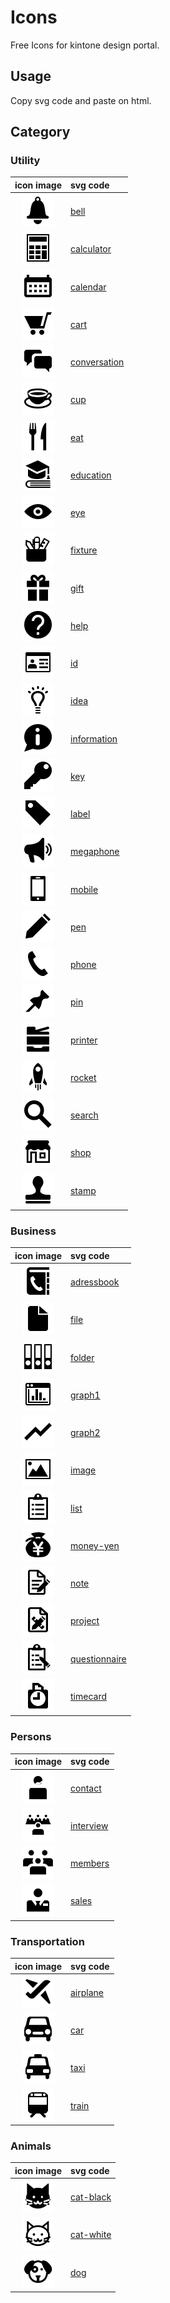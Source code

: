 # Icons

Free Icons for kintone design portal.

## Usage
Copy svg code and paste on html.

## Category
### Utility

| icon image | svg code |
|:---:|:---|
| ![bell icon](./utility/bell/bell.png "bell") | [bell](./utility/bell/bell.xml "bell") |
| ![calculator icon](./utility/calculator/calculator.png "calculator") | [calculator](./utility/calculator/calculator.xml "calculator") |
| ![calendar icon](./utility/calendar/calendar.png "calendar") | [calendar](./utility/calendar/calendar.xml "calendar") |
| ![cart icon](./utility/cart/cart.png "cart") | [cart](./utility/cart/cart.xml "cart") |
| ![conversation icon](./utility/conversation/conversation.png "conversation") | [conversation](./utility/conversation/conversation.xml "conversation") |
| ![cup icon](./utility/cup/cup.png "cup") | [cup](./utility/cup/cup.xml "cup") |
| ![eat icon](./utility/eat/eat.png "eat") | [eat](./utility/eat/eat.xml "eat") |
| ![education icon](./utility/education/education.png "education") | [education](./utility/education/education.xml "education") |
| ![eye icon](./utility/eye/eye.png "eye") | [eye](./utility/eye/eye.xml "eye") |
| ![fixture icon](./utility/fixture/fixture.png "fixture") | [fixture](./utility/fixture/fixture.xml "fixture") |
| ![gift icon](./utility/gift/gift.png "gift") | [gift](./utility/gift/gift.xml "gift") |
| ![help icon](./utility/help/help.png "help") | [help](./utility/help/help.xml "help") |
| ![id icon](./utility/id/id.png "id") | [id](./utility/id/id.xml "id") |
| ![idea icon](./utility/idea/idea.png "idea") | [idea](./utility/idea/idea.xml "idea") |
| ![information icon](./utility/information/information.png "information") | [information](./utility/information/information.xml "information") |
| ![key icon](./utility/key/key.png "key") | [key](./utility/key/key.xml "key") |
| ![label icon](./utility/label/label.png "label") | [label](./utility/label/label.xml "label") |
| ![megaphone icon](./utility/megaphone/megaphone.png "megaphone") | [megaphone](./utility/megaphone/megaphone.xml "megaphone") |
| ![mobile icon](./utility/mobile/mobile.png "mobile") | [mobile](./utility/mobile/mobile.xml "mobile") |
| ![pen icon](./utility/pen/pen.png "pen") | [pen](./utility/pen/pen.xml "pen") |
| ![phone icon](./utility/phone/phone.png "phone") | [phone](./utility/phone/phone.xml "phone") |
| ![pin icon](./utility/pin/pin.png "pin") | [pin](./utility/pin/pin.xml "pin") |
| ![printer icon](./utility/printer/printer.png "printer") | [printer](./utility/printer/printer.xml "printer") |
| ![rocket icon](./utility/rocket/rocket.png "rocket") | [rocket](./utility/rocket/rocket.xml "rocket") |
| ![search icon](./utility/search/search.png "search") | [search](./utility/search/search.xml "search") |
| ![shop icon](./utility/shop/shop.png "shop") | [shop](./utility/shop/shop.xml "shop") |
| ![stamp icon](./utility/stamp/stamp.png "stamp") | [stamp](./utility/stamp/stamp.xml "stamp") |

### Business
| icon image | svg code |
|:---:|:---|
| ![adressbook icon](./business/adressbook/adressbook.png "adressbook") | [adressbook](./business/adressbook/adressbook.xml "adressbook") |
| ![file icon](./business/file/file.png "file") | [file](./business/file/file.xml "file") |
| ![folder icon](./business/folder/folder.png "folder") | [folder](./business/folder/folder.xml "folder") |
| ![graph1 icon](./business/graph1/graph1.png "graph1") | [graph1](./business/graph1/graph1.xml "graph1") |
| ![graph2 icon](./business/graph2/graph2.png "graph2") | [graph2](./business/graph2/graph2.xml "graph2") |
| ![image icon](./business/image/image.png "image") | [image](./business/image/image.xml "image") |
| ![list icon](./business/list/list.png "list") | [list](./business/list/list.xml "list") |
| ![money-yen icon](./business/money-yen/money-yen.png "money-yen") | [money-yen](./business/money-yen/money-yen.xml "money-yen") |
| ![note icon](./business/note/note.png "note") | [note](./business/note/note.xml "note") |
| ![project icon](./business/project/project.png "project") | [project](./business/project/project.xml "project") |
| ![questionnaire icon](./business/questionnaire/questionnaire.png "questionnaire") | [questionnaire](./business/questionnaire/questionnaire.xml "questionnaire") |
| ![timecard icon](./business/timecard/timecard.png "timecard") | [timecard](./business/timecard/timecard.xml "timecard") |

### Persons
| icon image | svg code |
|:---:|:---|
| ![contact icon](./persons/contact/contact.png "contact") | [contact](./persons/contact/contact.xml "contact") |
| ![interview icon](./persons/interview/interview.png "interview") | [interview](./persons/interview/interview.xml "interview") |
| ![members icon](./persons/members/members.png "members") | [members](./persons/members/members.xml "members") |
| ![sales icon](./persons/sales/sales.png "sales") | [sales](./persons/sales/sales.xml "sales") |

### Transportation
| icon image | svg code |
|:---:|:---|
| ![airplane icon](./transportation/airplane/airplane.png "airplane") | [airplane](./transportation/airplane/airplane.xml "airplane") |
| ![car icon](./transportation/car/car.png "car") | [car](./transportation/car/car.xml "car") |
| ![taxi icon](./transportation/taxi/taxi.png "car") | [taxi](./transportation/taxi/taxi.xml "taxi") |
| ![train icon](./transportation/train/train.png "car") | [train](./transportation/train/train.xml "train") |

### Animals
| icon image | svg code |
|:---:|:---|
| ![cat-black icon](./animals/cat-black/cat-black.png "cat-black") | [cat-black](./animals/cat-black/cat-black.xml "cat-black") |
| ![cat-white icon](./animals/cat-white/cat-white.png "cat-white") | [cat-white](./animals/cat-white/cat-white.xml "cat-white") |
| ![dog icon](./animals/dog/dog.png "dog") | [dog](./animals/dog/dog.xml "dog") |
